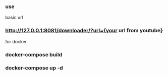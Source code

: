### use
basic url
### http://127.0.0.1:8081/downloader/?url={your url from youtube}
for docker 
### docker-compose build
### docker-compose up -d
